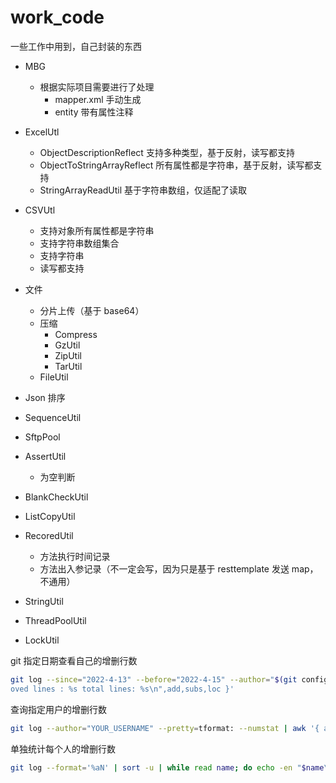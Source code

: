# work_code



一些工作中用到，自己封装的东西

* MBG
   * 根据实际项目需要进行了处理
      * mapper.xml 手动生成
      * entity 带有属性注释   

* ExcelUtl
    * ObjectDescriptionReflect
        支持多种类型，基于反射，读写都支持
    * ObjectToStringArrayReflect
        所有属性都是字符串，基于反射，读写都支持
    * StringArrayReadUtil
        基于字符串数组，仅适配了读取

* CSVUtl
    * 支持对象所有属性都是字符串
    * 支持字符串数组集合
    * 支持字符串
    * 读写都支持
 * 文件
   * 分片上传（基于 base64）
   * 压缩
      * Compress
      * GzUtil
      * ZipUtil
      * TarUtil
   * FileUtil
* Json 排序
* SequenceUtil
* SftpPool
* AssertUtil
    * 为空判断
* BlankCheckUtil
* ListCopyUtil
* RecoredUtil
    * 方法执行时间记录
    * 方法出入参记录（不一定会写，因为只是基于 resttemplate 发送 map，不通用）
* StringUtil
* ThreadPoolUtil
* LockUtil

git 指定日期查看自己的增删行数

```bash
git log --since="2022-4-13" --before="2022-4-15" --author="$(git config --get user.name)" --pretty=tformat: --numstat | gawk '{ add += $1 ; subs += $2 ; loc += $1 - $2 } END { printf "added lines: %s rem
oved lines : %s total lines: %s\n",add,subs,loc }'
```

查询指定用户的增删行数

```bash
git log --author="YOUR_USERNAME" --pretty=tformat: --numstat | awk '{ add += $1; subs += $2; loc += $1 - $2 } END { printf "added lines: %s, removed lines: %s, total lines: %s\n", add, subs, loc }'
```

单独统计每个人的增删行数
```bash
git log --format='%aN' | sort -u | while read name; do echo -en "$name\t"; git log --author="$name" --pretty=tformat: --numstat | awk '{ add += $1; subs += $2; loc += $1 - $2 } END { printf "added lines: %s, removed lines: %s, total lines: %s\n", add, subs, loc }' -; done
```